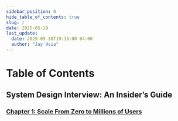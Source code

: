 ```yaml
---
sidebar_position: 0
hide_table_of_contents: true
slug: /
date: 2025-05-29
last_update:
  date: 2025-05-30T19:15:00-04:00
  author: "Jay Hsia"
---
```

# Table of Contents

## System Design Interview: An Insider’s Guide

### [Chapter 1: Scale From Zero to Millions of Users](/notes/system-design-interview/ch1)
